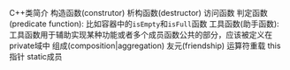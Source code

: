 C++类简介
    构造函数(construtor)
    析构函数(destructor)
    访问函数
    判定函数(predicate function): 比如容器中的`isEmpty`和`isFull`函数
    工具函数(助手函数): 工具函数用于辅助实现某种功能或者多个成员函数公共的部分，应该被定义在private域中
    组成(composition|aggregation)
    友元(friendship)
    运算符重载
    this指针
    static成员